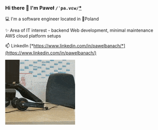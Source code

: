 ### Hi there 👋 I'm Paweł `/ˈpa.vɛw/`[*](https://en.wiktionary.org/wiki/Pawe%C5%82)

💻 I'm a software engineer located in 🥟Poland

✨ Area of IT interest - backend Web development, minimal maintenance AWS cloud platform setups

📫 LinkedIn [*https://www.linkedin.com/in/pawelbanach/*](https://www.linkedin.com/in/pawelbanach/)

![](code_rafting_left_and_right.gif)
